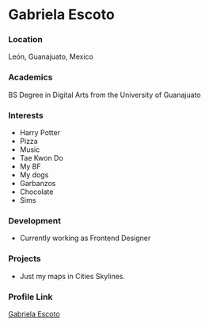 # Gabriela Escoto

### Location

León, Guanajuato, Mexico

### Academics

BS Degree in Digital Arts from the University of Guanajuato

### Interests

- Harry Potter
- Pizza
- Music
- Tae Kwon Do
- My BF
- My dogs
- Garbanzos
- Chocolate
- Sims

### Development

- Currently working as Frontend Designer

### Projects

- Just my maps in Cities Skylines.

### Profile Link

[Gabriela Escoto](https://github.com/gabitha)
